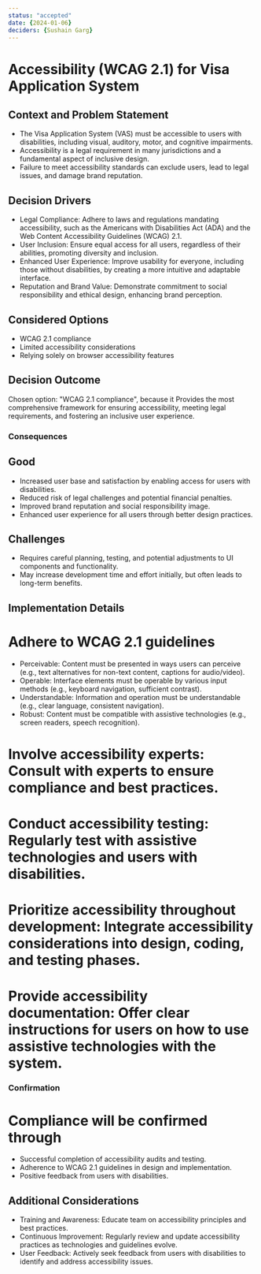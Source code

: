 ```yaml
---
status: "accepted"
date: {2024-01-06}
deciders: {Sushain Garg}
---
```

# Accessibility (WCAG 2.1) for Visa Application System

## Context and Problem Statement

* The Visa Application System (VAS) must be accessible to users with disabilities, including visual, auditory, motor, and cognitive impairments.
* Accessibility is a legal requirement in many jurisdictions and a fundamental aspect of inclusive design.
* Failure to meet accessibility standards can exclude users, lead to legal issues, and damage brand reputation.

## Decision Drivers

* Legal Compliance: Adhere to laws and regulations mandating accessibility, such as the Americans with Disabilities Act (ADA) and the Web Content Accessibility Guidelines (WCAG) 2.1.
* User Inclusion: Ensure equal access for all users, regardless of their abilities, promoting diversity and inclusion.
* Enhanced User Experience: Improve usability for everyone, including those without disabilities, by creating a more intuitive and adaptable interface.
* Reputation and Brand Value: Demonstrate commitment to social responsibility and ethical design, enhancing brand perception.

## Considered Options

* WCAG 2.1 compliance
* Limited accessibility considerations
* Relying solely on browser accessibility features

## Decision Outcome

Chosen option: "WCAG 2.1 compliance", because
it Provides the most comprehensive framework for ensuring accessibility, meeting legal requirements, and fostering an inclusive user experience.

### Consequences

## Good 

* Increased user base and satisfaction by enabling access for users with disabilities.
* Reduced risk of legal challenges and potential financial penalties.
* Improved brand reputation and social responsibility image.
* Enhanced user experience for all users through better design practices.

## Challenges

* Requires careful planning, testing, and potential adjustments to UI components and functionality.
* May increase development time and effort initially, but often leads to long-term benefits.

## Implementation Details

# Adhere to WCAG 2.1 guidelines

* Perceivable: Content must be presented in ways users can perceive (e.g., text alternatives for non-text content, captions for audio/video).
* Operable: Interface elements must be operable by various input methods (e.g., keyboard navigation, sufficient contrast).
* Understandable: Information and operation must be understandable (e.g., clear language, consistent navigation).
* Robust: Content must be compatible with assistive technologies (e.g., screen readers, speech recognition).

# Involve accessibility experts: Consult with experts to ensure compliance and best practices.
# Conduct accessibility testing: Regularly test with assistive technologies and users with disabilities.
# Prioritize accessibility throughout development: Integrate accessibility considerations into design, coding, and testing phases.
# Provide accessibility documentation: Offer clear instructions for users on how to use assistive technologies with the system.

### Confirmation

# Compliance will be confirmed through

* Successful completion of accessibility audits and testing.
* Adherence to WCAG 2.1 guidelines in design and implementation.
* Positive feedback from users with disabilities.

## Additional Considerations

* Training and Awareness: Educate team on accessibility principles and best practices.
* Continuous Improvement: Regularly review and update accessibility practices as technologies and guidelines evolve.
* User Feedback: Actively seek feedback from users with disabilities to identify and address accessibility issues.
